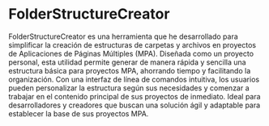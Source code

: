 # FolderStructureCreator
 FolderStructureCreator es una herramienta que he desarrollado para simplificar la creación de estructuras de carpetas y archivos en proyectos de Aplicaciones de Páginas Múltiples (MPA). Diseñada como un proyecto personal, esta utilidad permite generar de manera rápida y sencilla una estructura básica para proyectos MPA, ahorrando tiempo y facilitando la organización. Con una interfaz de línea de comandos intuitiva, los usuarios pueden personalizar la estructura según sus necesidades y comenzar a trabajar en el contenido principal de sus proyectos de inmediato. Ideal para desarrolladores y creadores que buscan una solución ágil y adaptable para establecer la base de sus proyectos MPA.
